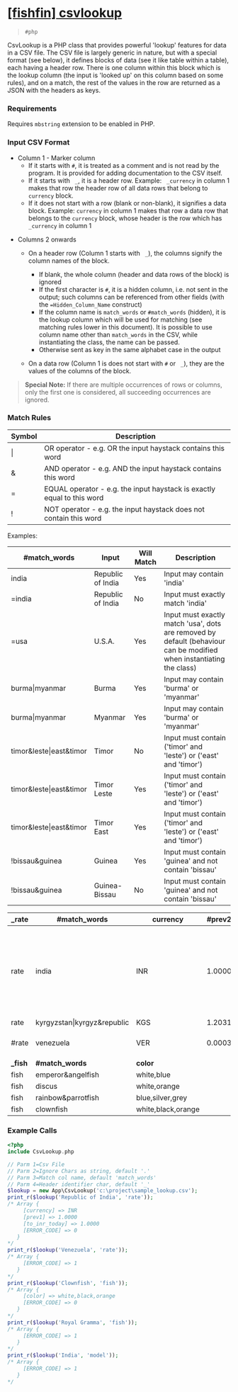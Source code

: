 # [[fishfin] csvlookup](https://github.com/fishfin/csvlookup)

> `#php`

CsvLookup is a PHP class that provides powerful 'lookup' features for data in a CSV file. The CSV file is largely generic in nature, but with a special format (see below), it defines blocks of data (see it like table within a table), each having a header row. There is one column within this block which is the lookup column (the input is 'looked up' on this column based on some rules), and on a match, the rest of the values in the row are returned as a JSON with the headers as keys.

### Requirements

Requires ``mbstring`` extension to be enabled in PHP.

### Input CSV Format

- Column 1 - Marker column
  - If it starts with `#`, it is treated as a comment and is not read by the program. It is provided for adding documentation to the CSV itself.
  - If it starts with ` _`, it is a header row. Example: ` _currency` in column 1 makes that row the header row of all data rows that belong to `currency` block. 
  - If it does not start with a row (blank or non-blank), it signifies a data block. Example: `currency` in column 1 makes that row a data row that belongs to the `currency` block, whose header is the row which has ` _currency` in column 1

 * Columns 2 onwards

   - On a header row (Column 1 starts with ` _`), the columns signify the column names of the block.

     - If blank, the whole column (header and data rows of the block) is ignored
     - If the first character is `#`, it is a hidden column, i.e. not sent in the output; such columns can be referenced from other fields (with the `=Hidden_Column_Name` construct)
     - If the column name is `match_words` or `#match_words` (hidden), it is the lookup column which will be used for matching (see matching rules lower in this document). It is possible to use column name other than `match_words` in the CSV, while instantiating the class, the name can be passed.
     - Otherwise sent as key in the same alphabet case in the output
   - On a data row (Column 1 is does not start with `#` or ` _`), they are the values of the columns of the block.

> **Special Note:** If there are multiple occurrences of rows or columns, only the first one is considered, all succeeding occurrences are ignored.


### Match Rules

| Symbol | Description                                                  |
| ------ | ------------------------------------------------------------ |
| \|     | OR operator - e.g. OR the input haystack contains this word  |
| &      | AND operator - e.g. AND the input haystack contains this word |
| =      | EQUAL operator - e.g. the input haystack is exactly equal to this word |
| !      | NOT operator - e.g. the input haystack does not contain this word |

Examples:

| #match_words            | Input             | Will Match | Description                                                  |
| ----------------------- | ----------------- | ---------- | ------------------------------------------------------------ |
| india                   | Republic of India | Yes        | Input may contain 'india'                                    |
| =india                  | Republic of India | No         | Input must exactly match 'india'                             |
| =usa                    | U.S.A.            | Yes        | Input must exactly match 'usa', dots are removed by default (behaviour can be modified when instantiating the class) |
| burma\|myanmar          | Burma             | Yes        | Input may contain 'burma' or 'myanmar'                       |
| burma\|myanmar          | Myanmar           | Yes        | Input may contain 'burma' or 'myanmar'                       |
| timor&leste\|east&timor | Timor             | No         | Input must contain ('timor' and 'leste') or ('east' and 'timor') |
| timor&leste\|east&timor | Timor Leste       | Yes        | Input must contain ('timor' and 'leste') or ('east' and 'timor') |
| timor&leste\|east&timor | Timor East        | Yes        | Input must contain ('timor' and 'leste') or ('east' and 'timor') |
| !bissau&guinea          | Guinea            | Yes        | Input must contain 'guinea' and not contain 'bissau'         |
| !bissau&guinea          | Guinea-Bissau     | No         | Input must contain 'guinea' and not contain 'bissau'         |



| _rate | #match_words                | currency | #prev2 | prev1=prev2 | to_inr_today | #notes                                                       |
| ----- | --------------------------- | -------- | ------ | ----------- | ------------ | ------------------------------------------------------------ |
| rate  | india                       | INR      | 1.0000 |             | =prev1       | prev1 copied from prev2 if blank (column-level copy); to_inr_today copied from prev1 at cell-level |
| rate  | kyrgyzstan\|kyrgyz&republic | KGS      | 1.2031 | 1.2015      | 1.1998       |                                                              |
| #rate | venezuela                   | VER      | 0.0003 | 0.0002      | 0.0003       | This data row is not processed                               |
| **_fish** | **#match_words** | **color** |||||
| fish | emperor&angelfish | white,blue |        |             |              |                                                              |
| fish | discus | white,orange |        |             |              |                                                              |
| fish | rainbow&parrotfish | blue,silver,grey |        |             |              |                                                              |
| fish | clownfish | white,black,orange |        |             |              |                                                              |

### Example Calls

```php
<?php
include CsvLookup.php

// Parm 1=Csv File
// Parm 2=Ignore Chars as string, default '.'
// Parm 3=Match col name, default 'match_words'
// Parm 4=Header identifier char, default '_'
$lookup = new App\CsvLookup('c:\project\sample_lookup.csv');
print_r($lookup('Republic of India', 'rate'));
/* Array {
     [currency] => INR
     [prev1] => 1.0000
     [to_inr_today] => 1.0000
     [ERROR_CODE] => 0
   }
*/
print_r($lookup('Venezuela', 'rate'));
/* Array {
     [ERROR_CODE] => 1
   }
*/
print_r($lookup('Clownfish', 'fish'));
/* Array {
     [color] => white,black,orange
     [ERROR_CODE] => 0
   }
*/
print_r($lookup('Royal Gramma', 'fish'));
/* Array {
     [ERROR_CODE] => 1
   }
*/
print_r($lookup('India', 'model'));
/* Array {
     [ERROR_CODE] => 1
   }
*/
```